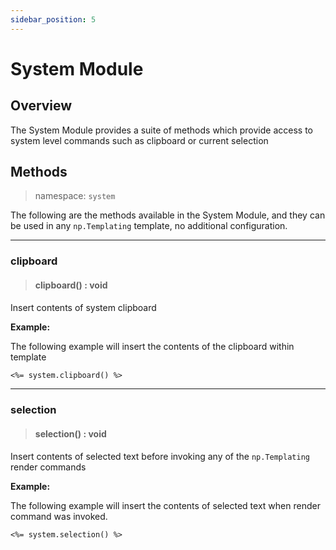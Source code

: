 ```yaml
---
sidebar_position: 5
---
```


# System Module

## Overview
The System Module provides a suite of methods which provide access to system level commands such as clipboard or current selection

## Methods
> namespace: `system`

The following are the methods available in the System Module, and they can be used in any `np.Templating` template, no additional configuration.

*****

### clipboard
> #### clipboard() : void
Insert contents of system clipboard

**Example:**

The following example will insert the contents of the clipboard within template

```markdown
<%= system.clipboard() %>
```

*****

### selection
> #### selection() : void
Insert contents of selected text before invoking any of the `np.Templating` render commands

**Example:**

The following example will insert the contents of selected text when render command was invoked.

```markdown
<%= system.selection() %>
```
